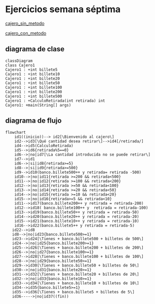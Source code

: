 # Ejercicios semana séptima

[cajero_sin_metodo](https://github.com/angelaserantes/ejercicio_semana_septima/blob/main/src/com/ejercicios/SemanaSeptima/Cajero.java)

[cajero_con_metodo](https://github.com/angelaserantes/ejercicio_semana_septima/blob/main/src/com/ejercicios/SemanaSeptima/Cajero1.java)

## diagrama de clase

```mermaid
classDiagram
class Cajero1
Cajero1 : +int billete5
Cajero1 : +int billete10
Cajero1 : +int billete20
Cajero1 : +int billete50
Cajero1 : +int billete100
Cajero1 : +int billete200
Cajero1 : +int billete500
Cajero1 : +CalculoRetirada(int retirada) int
Cajero1: +main(String[] args)
```

## diagrama de flujo
```mermaid
flowchart
    id1((inicio))--> id2[\Bienvenido al cajero\]
    id2-->id3[\Qué cantidad desea retirar\]-->id4[/retirada/]
    id4-->id5(CalculoRetirada)
    id5-->id6{retirada%5==0}
    id6-->|no|id7[\La cantidad introducida no se puede retirar\]
    id7-->id1
    id6-->|si|id8{retirada>=5}
    id8-->|si|id9{retirada>=500}
    id9-->id10(banco.billete500++ y retirada= retirada -500)
    id10-->|no|id11{retirada >=200 && retirada<500}
    id11-->|no|id12{retirada >=100 && retirada<200}
    id12-->|no|id13{retirada >=50 && retirada<100}
    id13-->|no|id14{retirada >=20 && retirada<50}
    id14-->|no|id15{retirada >=10 && retirada<20}
    id15-->|no|id16{retirada>=5 && retirada<10}
    id11-->id17(banco.billete200++ y retirada = retirada-200)
    id12-->id18( banco.billete100++ y  retirada = retirada-100)
    id13-->id19(banco.billete50++ y retirada = retirada-50)
    id14-->id20(banco.billete20++ y retirada = retirada-20)
    id15-->id21(banco.billete10++ y retirada = retirada-10)
    id16-->id22(banco.billete5++ y retirada = retirada-5)
   id22-->id8
   id8-->|no|id23{banco.billete500>=1}
   id23-->id24[\Tienes + banco.billete500 + billetes de 500\]
   id24-->|no|id25{banco.billete200>=1}
   id25-->id26[\Tienes + banco.billete200 + billetes de 200\]
   id26-->|no|id27{banco.billete100>=1}
   id27-->id28[\Tienes + banco.billete100 + billetes de 100\]
   id28-->|no|id29{banco.billete50>=1}
   id29-->id30[\Tienes + banco.billete50 + billetes de 50\]
   id30-->|no|id31{banco.billete20>=1}
   id31-->id32[\Tienes + banco.billete20 + billetes de 20\]
   id32-->|no|id33{banco.billete10>=1}
   id33-->id34[\Tienes + banco.billete10 + billetes de 10\]
   id34-->id35{banco.billete5>=1}
   id35-->id36[\Tienes + banco.billete5 + billetes de 5\]
   id36----->|no|id37((fin))